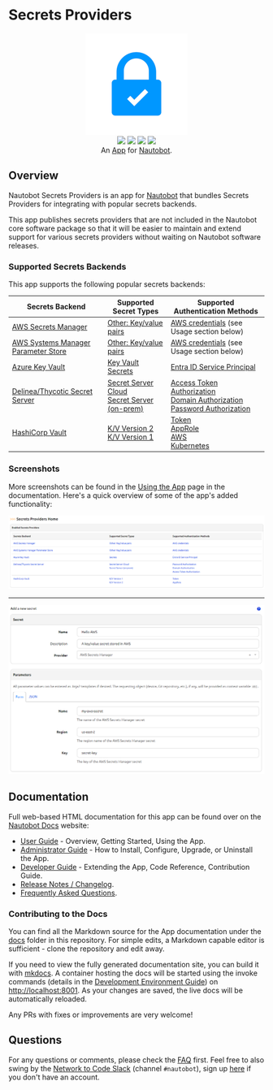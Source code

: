 # Secrets Providers

<p align="center">
  <img src="https://raw.githubusercontent.com/nautobot/nautobot-app-secrets-providers/develop/docs/images/icon-nautobot-secrets-providers.png" class="logo" height="200px">
  <br>
  <a href="https://github.com/nautobot/nautobot-app-secrets-providers/actions"><img src="https://github.com/nautobot/nautobot-app-secrets-providers/actions/workflows/ci.yml/badge.svg?branch=main"></a>
  <a href="https://docs.nautobot.com/projects/secrets-providers/en/latest/"><img src="https://readthedocs.org/projects/nautobot-plugin-secrets-providers/badge/"></a>
  <a href="https://pypi.org/project/nautobot-secrets-providers/"><img src="https://img.shields.io/pypi/v/nautobot-secrets-providers"></a>
  <a href="https://pypi.org/project/nautobot-secrets-providers/"><img src="https://img.shields.io/pypi/dm/nautobot-secrets-providers"></a>
  <br>
  An <a href="https://networktocode.com/nautobot-apps/">App</a> for <a href="https://nautobot.com/">Nautobot</a>.
</p>

## Overview

Nautobot Secrets Providers is an app for [Nautobot](https://github.com/nautobot/nautobot) that bundles Secrets Providers for integrating with popular secrets backends.

This app publishes secrets providers that are not included in the Nautobot core software package so that it will be easier to maintain and extend support for various secrets providers without waiting on Nautobot software releases.

### Supported Secrets Backends

This app supports the following popular secrets backends:

| Secrets Backend                                                                | Supported Secret Types                                                                                                                                                                        | Supported Authentication Methods                                                                                                                                                                                                                                                                           |
| ------------------------------------------------------------------------------ | --------------------------------------------------------------------------------------------------------------------------------------------------------------------------------------------- | ---------------------------------------------------------------------------------------------------------------------------------------------------------------------------------------------------------------------------------------------------------------------------------------------------------- |
| [AWS Secrets Manager](https://aws.amazon.com/secrets-manager/)                 | [Other: Key/value pairs](https://docs.aws.amazon.com/secretsmanager/latest/userguide/manage_create-basic-secret.html)                                                                         | [AWS credentials](https://docs.aws.amazon.com/general/latest/gr/aws-sec-cred-types.html) (see Usage section below)                                                                                                                                                                                         |
| [AWS Systems Manager Parameter Store](https://aws.amazon.com/secrets-manager/) | [Other: Key/value pairs](https://docs.aws.amazon.com/systems-manager/latest/userguide/systems-manager-parameter-store.html)                                                                   | [AWS credentials](https://docs.aws.amazon.com/general/latest/gr/aws-sec-cred-types.html) (see Usage section below)                                                                                                                                                                                         |
| [Azure Key Vault](https://learn.microsoft.com/en-us/azure/key-vault/)          | [Key Vault Secrets](https://learn.microsoft.com/en-us/azure/key-vault/secrets/about-secrets)                                                                                                  | [Entra ID Service Principal](https://learn.microsoft.com/en-us/python/api/azure-identity/azure.identity.environmentcredential?view=azure-python)                                                                                                                                                           |
| [Delinea/Thycotic Secret Server](https://delinea.com/products/secret-server)   | [Secret Server Cloud](https://github.com/DelineaXPM/python-tss-sdk#secret-server-cloud)<br/>[Secret Server (on-prem)](https://github.com/DelineaXPM/python-tss-sdk#initializing-secretserver) | [Access Token Authorization](https://github.com/DelineaXPM/python-tss-sdk#access-token-authorization)<br/>[Domain Authorization](https://github.com/DelineaXPM/python-tss-sdk#domain-authorization)<br/>[Password Authorization](https://github.com/DelineaXPM/python-tss-sdk#password-authorization)<br/> |
| [HashiCorp Vault](https://www.vaultproject.io)                                 | [K/V Version 2](https://www.vaultproject.io/docs/secrets/kv/kv-v2)<br/>[K/V Version 1](https://developer.hashicorp.com/vault/docs/secrets/kv/kv-v1)                                           | [Token](https://www.vaultproject.io/docs/auth/token)<br/>[AppRole](https://www.vaultproject.io/docs/auth/approle)<br/>[AWS](https://www.vaultproject.io/docs/auth/aws)<br/>[Kubernetes](https://www.vaultproject.io/docs/auth/kubernetes)                                                                  |

### Screenshots

More screenshots can be found in the [Using the App](https://docs.nautobot.com/projects/secrets-providers/en/latest/user/app_use_cases/) page in the documentation. Here's a quick overview of some of the app's added functionality:

![Screenshot of app home page](https://raw.githubusercontent.com/nautobot/nautobot-app-secrets-providers/develop/docs/images/secrets-providers-home.png "App Home page")

---

![Screenshot of secret using AWS Secrets Manager](https://raw.githubusercontent.com/nautobot/nautobot-app-secrets-providers/develop/docs/images/aws-secrets-manager-secrets-provider-add.png "Secret using AWS Secrets Manager")

## Documentation

Full web-based HTML documentation for this app can be found over on the [Nautobot Docs](https://docs.nautobot.com) website:

- [User Guide](https://docs.nautobot.com/projects/secrets-providers/en/latest/user/app_overview/) - Overview, Getting Started, Using the App.
- [Administrator Guide](https://docs.nautobot.com/projects/secrets-providers/en/latest/admin/install/) - How to Install, Configure, Upgrade, or Uninstall the App.
- [Developer Guide](https://docs.nautobot.com/projects/secrets-providers/en/latest/dev/contributing/) - Extending the App, Code Reference, Contribution Guide.
- [Release Notes / Changelog](https://docs.nautobot.com/projects/secrets-providers/en/latest/admin/release_notes/).
- [Frequently Asked Questions](https://docs.nautobot.com/projects/secrets-providers/en/latest/user/faq/).

### Contributing to the Docs

You can find all the Markdown source for the App documentation under the [docs](https://github.com/nautobot/nautobot-app-data-validation-engine/tree/develop/docs) folder in this repository. For simple edits, a Markdown capable editor is sufficient - clone the repository and edit away.

If you need to view the fully generated documentation site, you can build it with [mkdocs](https://www.mkdocs.org/). A container hosting the docs will be started using the invoke commands (details in the [Development Environment Guide](https://docs.nautobot.com/projects/data-validation/en/latest/dev/dev_environment/#docker-development-environment)) on [http://localhost:8001](http://localhost:8001). As your changes are saved, the live docs will be automatically reloaded.

Any PRs with fixes or improvements are very welcome!

## Questions

For any questions or comments, please check the [FAQ](https://docs.nautobot.com/projects/secrets-providers/en/latest/user/faq/) first. Feel free to also swing by the [Network to Code Slack](https://networktocode.slack.com/) (channel `#nautobot`), sign up [here](http://slack.networktocode.com/) if you don't have an account.
